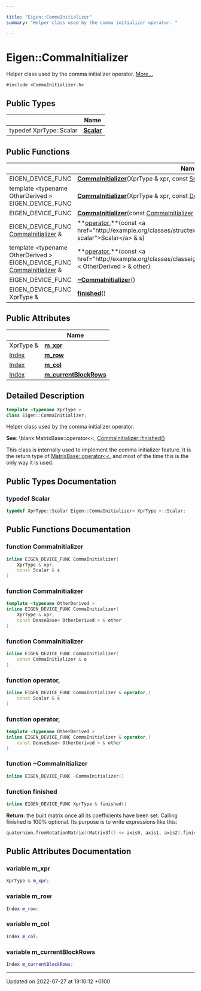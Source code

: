 ```yaml
---

title: "Eigen::CommaInitializer"
summary: "Helper class used by the comma initializer operator. "

---
```


# Eigen::CommaInitializer



Helper class used by the comma initializer operator.  [More...](#detailed-description)


`#include <CommaInitializer.h>`

## Public Types

|                | Name           |
| -------------- | -------------- |
| typedef XprType::Scalar | **[Scalar](http://example.org/classes/structeigen_1_1commainitializer/#typedef-scalar)**  |

## Public Functions

|                | Name           |
| -------------- | -------------- |
| EIGEN_DEVICE_FUNC | **[CommaInitializer](http://example.org/classes/structeigen_1_1commainitializer/#function-commainitializer)**(XprType & xpr, const <a href="http://example.org/classes/structeigen_1_1commainitializer/#typedef-scalar">Scalar</a> & s) |
| template <typename OtherDerived \> <br>EIGEN_DEVICE_FUNC | **[CommaInitializer](http://example.org/classes/structeigen_1_1commainitializer/#function-commainitializer)**(XprType & xpr, const <a href="http://example.org/classes/classeigen_1_1densebase/">DenseBase</a>< OtherDerived > & other) |
| EIGEN_DEVICE_FUNC | **[CommaInitializer](http://example.org/classes/structeigen_1_1commainitializer/#function-commainitializer)**(const <a href="http://example.org/classes/structeigen_1_1commainitializer/">CommaInitializer</a> & o) |
| EIGEN_DEVICE_FUNC <a href="http://example.org/classes/structeigen_1_1commainitializer/">CommaInitializer</a> & | **[operator,](http://example.org/classes/structeigen_1_1commainitializer/#function-operator,)**(const <a href="http://example.org/classes/structeigen_1_1commainitializer/#typedef-scalar">Scalar</a> & s) |
| template <typename OtherDerived \> <br>EIGEN_DEVICE_FUNC <a href="http://example.org/classes/structeigen_1_1commainitializer/">CommaInitializer</a> & | **[operator,](http://example.org/classes/structeigen_1_1commainitializer/#function-operator,)**(const <a href="http://example.org/classes/classeigen_1_1densebase/">DenseBase</a>< OtherDerived > & other) |
| EIGEN_DEVICE_FUNC | **[~CommaInitializer](http://example.org/classes/structeigen_1_1commainitializer/#function-~commainitializer)**() |
| EIGEN_DEVICE_FUNC XprType & | **[finished](http://example.org/classes/structeigen_1_1commainitializer/#function-finished)**() |

## Public Attributes

|                | Name           |
| -------------- | -------------- |
| XprType & | **[m_xpr](http://example.org/classes/structeigen_1_1commainitializer/#variable-m-xpr)**  |
| <a href="http://example.org/namespaces/namespaceeigen/#typedef-index">Index</a> | **[m_row](http://example.org/classes/structeigen_1_1commainitializer/#variable-m-row)**  |
| <a href="http://example.org/namespaces/namespaceeigen/#typedef-index">Index</a> | **[m_col](http://example.org/classes/structeigen_1_1commainitializer/#variable-m-col)**  |
| <a href="http://example.org/namespaces/namespaceeigen/#typedef-index">Index</a> | **[m_currentBlockRows](http://example.org/classes/structeigen_1_1commainitializer/#variable-m-currentblockrows)**  |

## Detailed Description

```cpp
template <typename XprType >
class Eigen::CommaInitializer;
```

Helper class used by the comma initializer operator. 

**See**: \blank MatrixBase::operator<<, <a href="http://example.org/classes/structeigen_1_1commainitializer/#function-finished">CommaInitializer::finished()</a>

This class is internally used to implement the comma initializer feature. It is the return type of <a href="http://example.org/classes/classeigen_1_1densebase/#function-operator<<">MatrixBase::operator<<</a>, and most of the time this is the only way it is used.

## Public Types Documentation

### typedef Scalar

```cpp
typedef XprType::Scalar Eigen::CommaInitializer< XprType >::Scalar;
```


## Public Functions Documentation

### function CommaInitializer

```cpp
inline EIGEN_DEVICE_FUNC CommaInitializer(
    XprType & xpr,
    const Scalar & s
)
```


### function CommaInitializer

```cpp
template <typename OtherDerived >
inline EIGEN_DEVICE_FUNC CommaInitializer(
    XprType & xpr,
    const DenseBase< OtherDerived > & other
)
```


### function CommaInitializer

```cpp
inline EIGEN_DEVICE_FUNC CommaInitializer(
    const CommaInitializer & o
)
```


### function operator,

```cpp
inline EIGEN_DEVICE_FUNC CommaInitializer & operator,(
    const Scalar & s
)
```


### function operator,

```cpp
template <typename OtherDerived >
inline EIGEN_DEVICE_FUNC CommaInitializer & operator,(
    const DenseBase< OtherDerived > & other
)
```


### function ~CommaInitializer

```cpp
inline EIGEN_DEVICE_FUNC ~CommaInitializer()
```


### function finished

```cpp
inline EIGEN_DEVICE_FUNC XprType & finished()
```


**Return**: the built matrix once all its coefficients have been set. Calling finished is 100% optional. Its purpose is to write expressions like this: 

```cpp
quaternion.fromRotationMatrix((Matrix3f() << axis0, axis1, axis2).finished());
```

## Public Attributes Documentation

### variable m_xpr

```cpp
XprType & m_xpr;
```


### variable m_row

```cpp
Index m_row;
```


### variable m_col

```cpp
Index m_col;
```


### variable m_currentBlockRows

```cpp
Index m_currentBlockRows;
```


-------------------------------

Updated on 2022-07-27 at 19:10:12 +0100